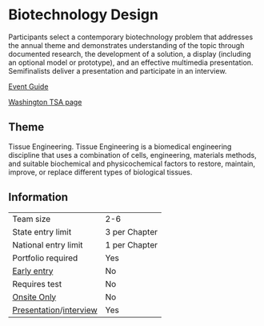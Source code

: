 # Biotechnology Design

Participants select a contemporary biotechnology problem that addresses the annual theme and demonstrates understanding of the topic through documented research, the development of a solution, a display (including an optional model or prototype), and an effective multimedia presentation. Semifinalists deliver a presentation and participate in an interview.

[Event Guide](https://lwsd.sharepoint.com/:b:/r/sites/GR-JHS-TechnologyStudentAssociation-SCA/Shared%20Documents/23-24/Competition/Event%20Guides/HS%20-%20Biotechnology%20Design.pdf)

[Washington TSA page](https://www.washingtontsa.org/high-school-events/biotechnology-design)

## Theme

Tissue Engineering. Tissue Engineering is a biomedical engineering discipline that uses a combination of cells, engineering, materials methods, and suitable biochemical and physicochemical factors to restore, maintain, improve, or replace different types of biological tissues.

## Information

|                                              |               |
| -------------------------------------------- | ------------- |
| Team size                                    | 2-6           |
| State entry limit                            | 3 per Chapter |
| National entry limit                         | 1 per Chapter |
| Portfolio required                           | Yes           |
| [Early entry](/#terms)                       | No            |
| Requires test                                | No            |
| [Onsite Only](/#terms)                       | No            |
| [Presentation](/#terms)/[interview](/#terms) | Yes           |
